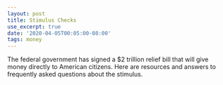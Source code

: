 ```yaml
---
layout: post
title: Stimulus Checks
use_excerpt: true
date: '2020-04-05T00:05:00-08:00'
tags: money
---
```

The federal government has signed a $2 trillion relief bill that will give money directly to American citizens. Here are resources and answers to frequently asked questions about the stimulus.